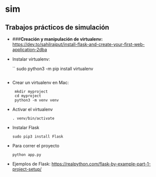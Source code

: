 # sim
## Trabajos prácticos de simulación

- ###**Creación y manipulación de virtualenv:** 
https://dev.to/sahilrajput/install-flask-and-create-your-first-web-application-2dba

- Instalar virtualenv:

    ``
    sudo python3 -m pip install virtualenv
    ```
    
- Crear un virtualenv en Mac:

   ```
    mkdir myproject
    cd myproject 
    python3 -m venv venv
    ```

- Activar el virtualenv

    ```
   . venv/bin/activate
    ```

- Instalar Flask 
   ```
  sudo pip3 install Flask
  ```
 
- Para correr el proyecto
    ```
    python app.py
    ```
- Ejemplos de Flask: https://realpython.com/flask-by-example-part-1-project-setup/